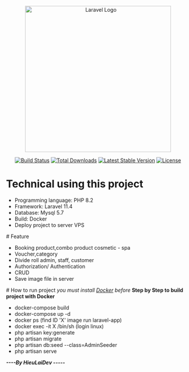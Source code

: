 <p align="center"><a href="https://laravel.com" target="_blank"><img src="https://raw.githubusercontent.com/laravel/art/master/logo-lockup/5%20SVG/2%20CMYK/1%20Full%20Color/laravel-logolockup-cmyk-red.svg" width="400" alt="Laravel Logo"></a></p>

<p align="center">
<a href="https://github.com/laravel/framework/actions"><img src="https://github.com/laravel/framework/workflows/tests/badge.svg" alt="Build Status"></a>
<a href="https://packagist.org/packages/laravel/framework"><img src="https://img.shields.io/packagist/dt/laravel/framework" alt="Total Downloads"></a>
<a href="https://packagist.org/packages/laravel/framework"><img src="https://img.shields.io/packagist/v/laravel/framework" alt="Latest Stable Version"></a>
<a href="https://packagist.org/packages/laravel/framework"><img src="https://img.shields.io/packagist/l/laravel/framework" alt="License"></a>
</p>

# Technical using this project 
<ul>
    <li>Programming language: PHP 8.2 </li>
    <li>Framework: Laravel 11.4 </li>
    <li>Database: Mysql 5.7 </li>
    <li>Build: Docker</li>
    <li>Deploy project to server VPS</li>

</ul>
# Feature
<ul>
    <li>Booking product,combo product cosmetic - spa </li>
    <li>Voucher,category</li>
    <li>Divide roll admin, staff, customer</li>
    <li>Authorization/ Authentication </li>
    <li>CRUD</li>
    <li>Save image file in server</li>
</ul>
# How to run project
<i>you must install <a href='https://www.docker.com/'>Docker</a> before </i>
<b>Step by Step to build project with Docker</b>
<ul>
    <li>docker-compose build</li>
    <li>docker-compose up -d</li>
    <li>docker ps (find ID 'X' image run laravel-app)</li>
    <li>docker exec -it X /bin/sh (login linux)</li>
    <li>php artisan key:generate</li>
    <li>php artisan migrate</li>
    <!-- run seeder to create sample data -->
    <li>php artisan db:seed --class=AdminSeeder  
    <li>php artisan serve</li>
</ul>


<i style='text-align:center'>
    <b>----By HieuLaiDev -----</b>
</i>
